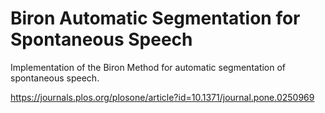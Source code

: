 #  Biron Automatic Segmentation for Spontaneous Speech
Implementation of the Biron Method for automatic segmentation of spontaneous speech.

https://journals.plos.org/plosone/article?id=10.1371/journal.pone.0250969
